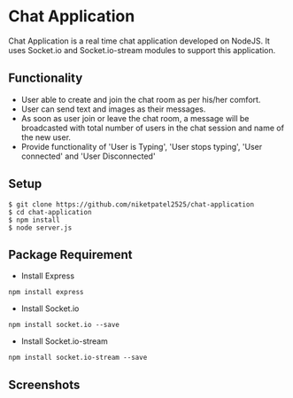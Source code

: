 # Chat Application

Chat Application is a real time chat application developed on NodeJS. It uses Socket.io and Socket.io-stream modules to support this application.

## Functionality
- User able to create and join the chat room as per his/her comfort.
- User can send text and images as their messages.
- As soon as user join or leave the chat room, a message will be broadcasted with total number of users in the chat session and name of the new user.
- Provide functionality of 'User is Typing', 'User stops typing', 'User connected' and 'User Disconnected'


## Setup 

```
$ git clone https://github.com/niketpatel2525/chat-application
$ cd chat-application
$ npm install
$ node server.js
```

## Package Requirement
- Install Express
```
npm install express
```

- Install Socket.io
```
npm install socket.io --save
```

- Install Socket.io-stream
```
npm install socket.io-stream --save
```



## Screenshots

